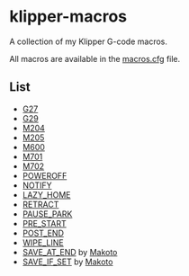 # klipper-macros

A collection of my Klipper G-code macros.

All macros are available in the [macros.cfg](/macros.cfg) file.

## List

* [G27](/G27/macro.cfg)
* [G29](/G29/macro.cfg)
* [M204](/M204/macro.cfg)
* [M205](/M205/macro.cfg)
* [M600](/M600/macro.cfg)
* [M701](/M701/macro.cfg)
* [M702](/M702/macro.cfg)
* [POWEROFF](/POWEROFF/macro.cfg)
* [NOTIFY](/NOTIFY/macro.cfg)
* [LAZY_HOME](/LAZY_HOME/macro.cfg)
* [RETRACT](/RETRACT/macro.cfg)
* [PAUSE_PARK](/PAUSE_PARK/macro.cfg)
* [PRE_START](/PRE_START/macro.cfg)
* [POST_END](/POST_END/macro.cfg)
* [WIPE_LINE](/WIPE_LINE/macro.cfg)
* [SAVE_AT_END](/SAVE_AT_END/macro.cfg) by [Makoto](https://klipper.info/macro-examples-1/makotos-conditional-config-saving)
* [SAVE_IF_SET](/SAVE_IF_SET/macro.cfg) by [Makoto](https://klipper.info/macro-examples-1/makotos-conditional-config-saving)
